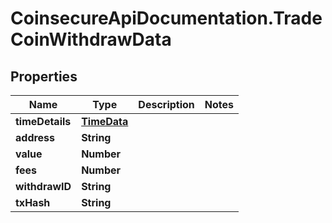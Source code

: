 # CoinsecureApiDocumentation.TradeCoinWithdrawData

## Properties
Name | Type | Description | Notes
------------ | ------------- | ------------- | -------------
**timeDetails** | [**TimeData**](TimeData.md) |  | 
**address** | **String** |  | 
**value** | **Number** |  | 
**fees** | **Number** |  | 
**withdrawID** | **String** |  | 
**txHash** | **String** |  | 


